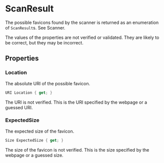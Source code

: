 # ScanResult

The possible favicons found by the scanner is returned as an enumeration of `ScanResult`s.  See Scanner.

The values of the properties are not verified or validated.  They are likely to be correct, but they may be incorrect.


## Properties



### Location

The absolute URI of the possible favicon.

```csharp
URI Location { get; }
```

The URI is not verified.  This is the URI specified by the webpage or a guessed URI.


### ExpectedSize

The expected size of the favicon.

```csharp
Size ExpectedSize { get; }
```

The size of the favicon is not verified.  This is the size specified by the webpage or a guessed size.
